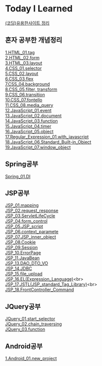 Today I Learned
=============
[(코딩)유용한사이트 정리](https://github.com/kha0213/Today-I-Learn/wiki/%EC%9C%A0%EC%9A%A9%ED%95%9C-%EC%82%AC%EC%9D%B4%ED%8A%B8-%EC%A0%95%EB%A6%AC)
## 혼자 공부한 개념정리<br>
[1.HTML_01.tag](https://github.com/kha0213/Today-I-Learn/wiki/HTML_01.tag)<br>
[2.HTML_02.form](https://github.com/kha0213/Today-I-Learn/wiki/HTML_02.form)<br>
[3.HTML_03.layout](https://github.com/kha0213/Today-I-Learn/wiki/HTML_03.layout)<br>
[4.CSS_01.selector](https://github.com/kha0213/Today-I-Learn/wiki/CSS_01.selector)<br>
[5.CSS_02.layout](https://github.com/kha0213/Today-I-Learn/wiki/CSS_02.layout)<br>
[6.CSS_03.flex](https://github.com/kha0213/Today-I-Learn/wiki/CSS_03.flex)<br>
[7.CSS_04.background](https://github.com/kha0213/Today-I-Learn/wiki/CSS_04.background)<br>
[8.CSS_05.filter, transform](https://github.com/kha0213/Today-I-Learn/wiki/CSS_05.filter,-transform)<br>
[9.CSS_06.transition](https://github.com/kha0213/Today-I-Learn/wiki/CSS_06.transition)<br>
[10.CSS_07.fontello](https://github.com/kha0213/Today-I-Learn/wiki/CSS_07.fontello)<br>
[11.CSS_08.media_query](https://github.com/kha0213/Today-I-Learn/wiki/CSS_08.media_query)<br>
[12.JavaScript_01.event](https://github.com/kha0213/Today-I-Learn/wiki/JavaScript_01.event)<br>
[13.JavaScript_02.document](https://github.com/kha0213/Today-I-Learn/wiki/JavaScript_02.document)<br>
[14.JavaScript_03.function](https://github.com/kha0213/Today-I-Learn/wiki/JavaScript_03.function)<br>
[15.JavaScript_04.timer](https://github.com/kha0213/Today-I-Learn/wiki/JavaScript_04.timer)<br>
[16.JavaScript_05.object](https://github.com/kha0213/Today-I-Learn/wiki/JavaScript_05.object)<br>
[17.Regular_Expression_01.with_javascript](https://github.com/kha0213/Today-I-Learn/wiki/Regular_Expression_01.with_javascript)<br>
[18.JavaScript_06.Standard_Built-in_Object](https://github.com/kha0213/Today-I-Learn/wiki/JavaScript_06.Standard_Built-in_Object)<br>
[19.JavaScript_07.window_object](https://github.com/kha0213/Today-I-Learn/wiki/JavaScript_07.window_object)<br>
## Spring공부<br>
[Spring_01.DI](https://github.com/kha0213/Today-I-Learn/wiki/Spring_01.DI)<br>
## JSP공부<br>
[JSP_01.mapping](https://github.com/kha0213/Today-I-Learn/wiki/JSP_01.mapping)<br>
[JSP_02.request_response](https://github.com/kha0213/Today-I-Learn/wiki/JSP_02.request_response)<br>
[JSP_03.ServletLifeCycle](https://github.com/kha0213/Today-I-Learn/wiki/JSP_03.ServletLifeCycle)<br>
[JSP_04.form_control](https://github.com/kha0213/Today-I-Learn/wiki/JSP_04.form_control)<br>
[JSP_05.JSP_script](https://github.com/kha0213/Today-I-Learn/wiki/JSP_05.JSP_script)<br>
[JSP_06.context_paramete](https://github.com/kha0213/Today-I-Learn/wiki/JSP_06.context_parameter)<br>
[JSP_07.JSP_inner_object](https://github.com/kha0213/Today-I-Learn/wiki/JSP_07.JSP_inner_object)<br>
[JSP_08.Cookie](https://github.com/kha0213/Today-I-Learn/wiki/JSP_08.Cookie)<br>
[JSP_09.Session](https://github.com/kha0213/Today-I-Learn/wiki/JSP_09.Session)<br>
[JSP_10.ErrorPage](https://github.com/kha0213/Today-I-Learn/wiki/JSP_10.ErrorPage)<br>
[JSP_11.JavaBean](https://github.com/kha0213/Today-I-Learn/wiki/JSP_11.JavaBean)<br>
[JSP_13.DAO_DTO_VO](https://github.com/kha0213/Today-I-Learn/wiki/JSP_13.DAO_DTO_VO)<br>
[JSP_14.JDBC](https://github.com/kha0213/Today-I-Learn/wiki/JSP_14.JDBC)<br>
[JSP_15.file_upload](https://github.com/kha0213/Today-I-Learn/wiki/JSP_15.file_upload)<br>
[JSP_16.EL(Expression_Language)](https://github.com/kha0213/Today-I-Learn/wiki/JSP_16.EL(Expression_Language))<br>
[JSP_17.JSTL(JSP_standard_Tag_Library)](https://github.com/kha0213/Today-I-Learn/wiki/JSP_17.JSTL(JSP_standard_Tag_Library))<br>
[JSP_18.FrontController_Command](https://github.com/kha0213/Today-I-Learn/wiki/JSP_18.FrontController_Command)<br>
## JQuery공부<br>
[JQuery_01.start_selector](https://github.com/kha0213/Today-I-Learn/wiki/JQuery_01.start_selector)<br>
[JQuery_02.chain_traversing](https://github.com/kha0213/Today-I-Learn/wiki/JQuery_02.chain_traversing)<br>
[JQuery_03.function](https://github.com/kha0213/Today-I-Learn/wiki/JQuery_03.function)<br>
## Android공부<br>
[1.Android_01.new_project](https://github.com/kha0213/Today-I-Learn/wiki/Android_01.new_project)<br>
